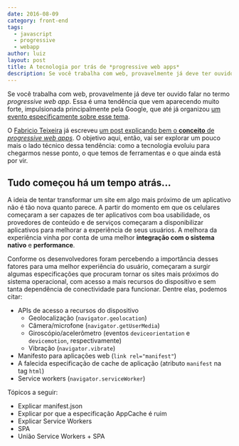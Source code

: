 ```yaml
---
date: 2016-08-09
category: front-end
tags:
  - javascript
  - progressive
  - webapp
author: luiz
layout: post
title: A tecnologia por trás de *progressive web apps*
description: Se você trabalha com web, provavelmente já deve ter ouvido falar no termo *progressive web app*. Essa é uma tendência que vem aparecendo muito forte, impulsionada principalmente pela Google. O [Fabricio Teixeira](http://fabricio.nu/) já escreveu [um post explicando bem o **conceito** de *progressive web apps*](http://arquiteturadeinformacao.com/mobile/o-que-sao-progressive-web-apps/). O objetivo aqui, então, vai ser explorar um pouco mais o lado técnico dessa tendência: como a tecnologia evoluiu para chegarmos nesse ponto, o que temos de ferramentas e o que ainda está por vir.
---
```


Se você trabalha com web, provavelmente já deve ter ouvido falar no termo *progressive web app*. Essa é uma tendência que vem aparecendo muito forte, impulsionada principalmente pela Google, que até já organizou [um evento especificamente sobre esse tema](https://events.withgoogle.com/progressive-web-app-dev-summit/).

O [Fabricio Teixeira](http://fabricio.nu/) já escreveu [um post explicando bem o **conceito** de *progressive web apps*](http://arquiteturadeinformacao.com/mobile/o-que-sao-progressive-web-apps/). O objetivo aqui, então, vai ser explorar um pouco mais o lado técnico dessa tendência: como a tecnologia evoluiu para chegarmos nesse ponto, o que temos de ferramentas e o que ainda está por vir.

## Tudo começou há um tempo atrás...

A ideia de tentar transformar um site em algo mais próximo de um aplicativo não é tão nova quanto parece. A partir do momento em que os celulares começaram a ser capazes de ter aplicativos com boa usabilidade, os provedores de conteúdo e de serviços começaram a disponibilizar aplicativos para melhorar a experiência de seus usuários. A melhora da experiência vinha por conta de uma melhor **integração com o sistema nativo** e **performance**.

Conforme os desenvolvedores foram percebendo a importância desses fatores para uma melhor experiência do usuário, começaram a surgir algumas especificações que procuram tornar os sites mais próximos do sistema operacional, com acesso a mais recursos do dispositivo e sem tanta dependência de conectividade para funcionar. Dentre elas, podemos citar:

- APIs de acesso a recursos do dispositivo
    - Geolocalização (`navigator.geolocation`)
    - Câmera/microfone (`navigator.getUserMedia`)
    - Giroscópio/acelerômetro (eventos `deviceorientation` e `devicemotion`, respectivamente)
    - Vibração (`navigator.vibrate`)
- Manifesto para aplicações web (`link rel="manifest"`)
- A falecida especificação de cache de aplicação (atributo `manifest` na tag `html`)
- Service workers (`navigator.serviceWorker`)

Tópicos a seguir:
- Explicar manifest.json
- Explicar por que a especificação AppCache é ruim
- Explicar Service Workers
- SPA
- União Service Workers + SPA